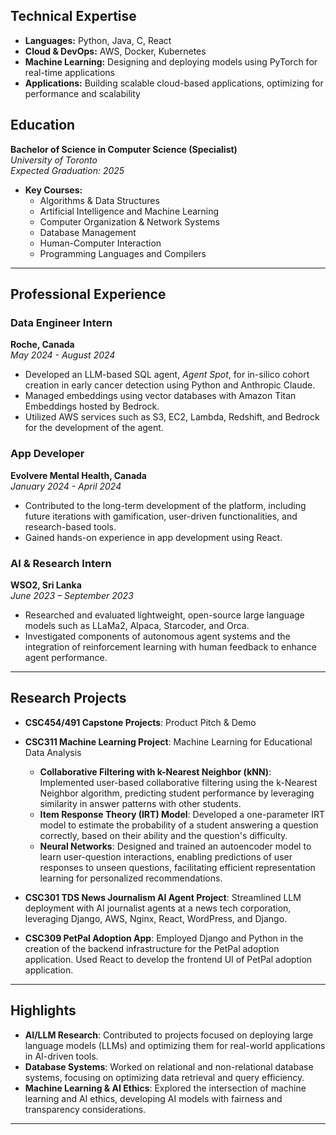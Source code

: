 ## Technical Expertise
- **Languages:** Python, Java, C, React  
- **Cloud & DevOps:** AWS, Docker, Kubernetes  
- **Machine Learning:** Designing and deploying models using PyTorch for real-time applications  
- **Applications:** Building scalable cloud-based applications, optimizing for performance and scalability  

## Education
**Bachelor of Science in Computer Science (Specialist)**  
*University of Toronto*  
*Expected Graduation: 2025*

- **Key Courses:**
  - Algorithms & Data Structures
  - Artificial Intelligence and Machine Learning
  - Computer Organization & Network Systems
  - Database Management
  - Human-Computer Interaction
  - Programming Languages and Compilers

 ---
 
## Professional Experience

### Data Engineer Intern  
**Roche, Canada**  
*May 2024 - August 2024*  
- Developed an LLM-based SQL agent, *Agent Spot*, for in-silico cohort creation in early cancer detection using Python and Anthropic Claude.  
- Managed embeddings using vector databases with Amazon Titan Embeddings hosted by Bedrock.  
- Utilized AWS services such as S3, EC2, Lambda, Redshift, and Bedrock for the development of the agent.  

### App Developer  
**Evolvere Mental Health, Canada**  
*January 2024 - April 2024*  
- Contributed to the long-term development of the platform, including future iterations with gamification, user-driven functionalities, and research-based tools.  
- Gained hands-on experience in app development using React.

### AI & Research Intern  
**WSO2, Sri Lanka**  
*June 2023 – September 2023*  
- Researched and evaluated lightweight, open-source large language models such as LLaMa2, Alpaca, Starcoder, and Orca.  
- Investigated components of autonomous agent systems and the integration of reinforcement learning with human feedback to enhance agent performance.  

---

## Research Projects 
- **CSC454/491 Capstone Projects**: Product Pitch & Demo  

- **CSC311 Machine Learning Project**: Machine Learning for Educational Data Analysis  
    - **Collaborative Filtering with k-Nearest Neighbor (kNN)**: Implemented user-based collaborative filtering using the k-Nearest Neighbor algorithm, predicting student performance by leveraging similarity in answer patterns with other students.  
    - **Item Response Theory (IRT) Model**: Developed a one-parameter IRT model to estimate the probability of a student answering a question correctly, based on their ability and the question's difficulty.  
    - **Neural Networks**: Designed and trained an autoencoder model to learn user-question interactions, enabling predictions of user responses to unseen questions, facilitating efficient representation learning for personalized recommendations.

- **CSC301 TDS News Journalism AI Agent Project**: Streamlined LLM deployment with AI journalist agents at a news tech corporation, leveraging Django, AWS, Nginx, React, WordPress, and Django.  

- **CSC309 PetPal Adoption App**: Employed Django and Python in the creation of the backend infrastructure for the PetPal adoption application. Used React to develop the frontend UI of PetPal adoption application.

---

## Highlights  
- **AI/LLM Research**: Contributed to projects focused on deploying large language models (LLMs) and optimizing them for real-world applications in AI-driven tools.  
- **Database Systems**: Worked on relational and non-relational database systems, focusing on optimizing data retrieval and query efficiency.  
- **Machine Learning & AI Ethics**: Explored the intersection of machine learning and AI ethics, developing AI models with fairness and transparency considerations.

---

